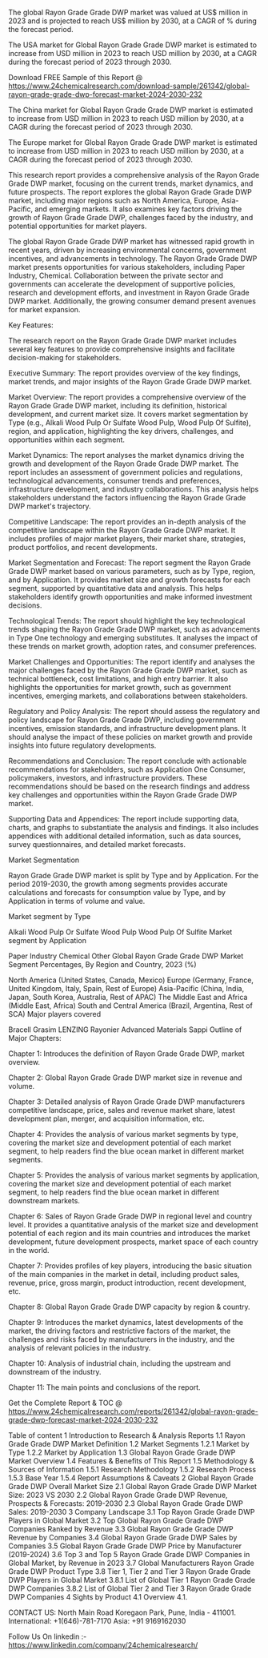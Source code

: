 The global Rayon Grade Grade DWP market was valued at US$ million in 2023 and is projected to reach US$ million by 2030, at a CAGR of % during the forecast period.

The USA market for Global Rayon Grade Grade DWP market is estimated to increase from USD million in 2023 to reach USD million by 2030, at a CAGR during the forecast period of 2023 through 2030.

Download FREE Sample of this Report @ https://www.24chemicalresearch.com/download-sample/261342/global-rayon-grade-grade-dwp-forecast-market-2024-2030-232

The China market for Global Rayon Grade Grade DWP market is estimated to increase from USD million in 2023 to reach USD million by 2030, at a CAGR during the forecast period of 2023 through 2030.

The Europe market for Global Rayon Grade Grade DWP market is estimated to increase from USD million in 2023 to reach USD million by 2030, at a CAGR during the forecast period of 2023 through 2030.

This research report provides a comprehensive analysis of the Rayon Grade Grade DWP market, focusing on the current trends, market dynamics, and future prospects. The report explores the global Rayon Grade Grade DWP market, including major regions such as North America, Europe, Asia-Pacific, and emerging markets. It also examines key factors driving the growth of Rayon Grade Grade DWP, challenges faced by the industry, and potential opportunities for market players.

The global Rayon Grade Grade DWP market has witnessed rapid growth in recent years, driven by increasing environmental concerns, government incentives, and advancements in technology. The Rayon Grade Grade DWP market presents opportunities for various stakeholders, including Paper Industry, Chemical. Collaboration between the private sector and governments can accelerate the development of supportive policies, research and development efforts, and investment in Rayon Grade Grade DWP market. Additionally, the growing consumer demand present avenues for market expansion.

Key Features:

The research report on the Rayon Grade Grade DWP market includes several key features to provide comprehensive insights and facilitate decision-making for stakeholders.

Executive Summary: The report provides overview of the key findings, market trends, and major insights of the Rayon Grade Grade DWP market.

Market Overview: The report provides a comprehensive overview of the Rayon Grade Grade DWP market, including its definition, historical development, and current market size. It covers market segmentation by Type (e.g., Alkali Wood Pulp Or Sulfate Wood Pulp, Wood Pulp Of Sulfite), region, and application, highlighting the key drivers, challenges, and opportunities within each segment.

Market Dynamics: The report analyses the market dynamics driving the growth and development of the Rayon Grade Grade DWP market. The report includes an assessment of government policies and regulations, technological advancements, consumer trends and preferences, infrastructure development, and industry collaborations. This analysis helps stakeholders understand the factors influencing the Rayon Grade Grade DWP market's trajectory.

Competitive Landscape: The report provides an in-depth analysis of the competitive landscape within the Rayon Grade Grade DWP market. It includes profiles of major market players, their market share, strategies, product portfolios, and recent developments.

Market Segmentation and Forecast: The report segment the Rayon Grade Grade DWP market based on various parameters, such as by Type, region, and by Application. It provides market size and growth forecasts for each segment, supported by quantitative data and analysis. This helps stakeholders identify growth opportunities and make informed investment decisions.

Technological Trends: The report should highlight the key technological trends shaping the Rayon Grade Grade DWP market, such as advancements in Type One technology and emerging substitutes. It analyses the impact of these trends on market growth, adoption rates, and consumer preferences.

Market Challenges and Opportunities: The report identify and analyses the major challenges faced by the Rayon Grade Grade DWP market, such as technical bottleneck, cost limitations, and high entry barrier. It also highlights the opportunities for market growth, such as government incentives, emerging markets, and collaborations between stakeholders.

Regulatory and Policy Analysis: The report should assess the regulatory and policy landscape for Rayon Grade Grade DWP, including government incentives, emission standards, and infrastructure development plans. It should analyse the impact of these policies on market growth and provide insights into future regulatory developments.

Recommendations and Conclusion: The report conclude with actionable recommendations for stakeholders, such as Application One Consumer, policymakers, investors, and infrastructure providers. These recommendations should be based on the research findings and address key challenges and opportunities within the Rayon Grade Grade DWP market.

Supporting Data and Appendices: The report include supporting data, charts, and graphs to substantiate the analysis and findings. It also includes appendices with additional detailed information, such as data sources, survey questionnaires, and detailed market forecasts.

Market Segmentation

Rayon Grade Grade DWP market is split by Type and by Application. For the period 2019-2030, the growth among segments provides accurate calculations and forecasts for consumption value by Type, and by Application in terms of volume and value.

Market segment by Type

Alkali Wood Pulp Or Sulfate Wood Pulp
Wood Pulp Of Sulfite
Market segment by Application

Paper Industry
Chemical
Other
Global Rayon Grade Grade DWP Market Segment Percentages, By Region and Country, 2023 (%)

North America (United States, Canada, Mexico)
Europe (Germany, France, United Kingdom, Italy, Spain, Rest of Europe)
Asia-Pacific (China, India, Japan, South Korea, Australia, Rest of APAC)
The Middle East and Africa (Middle East, Africa)
South and Central America (Brazil, Argentina, Rest of SCA)
Major players covered

Bracell
Grasim
LENZING
Rayonier Advanced Materials
Sappi
Outline of Major Chapters:

Chapter 1: Introduces the definition of Rayon Grade Grade DWP, market overview.

Chapter 2: Global Rayon Grade Grade DWP market size in revenue and volume.

Chapter 3: Detailed analysis of Rayon Grade Grade DWP manufacturers competitive landscape, price, sales and revenue market share, latest development plan, merger, and acquisition information, etc.

Chapter 4: Provides the analysis of various market segments by type, covering the market size and development potential of each market segment, to help readers find the blue ocean market in different market segments.

Chapter 5: Provides the analysis of various market segments by application, covering the market size and development potential of each market segment, to help readers find the blue ocean market in different downstream markets.

Chapter 6: Sales of Rayon Grade Grade DWP in regional level and country level. It provides a quantitative analysis of the market size and development potential of each region and its main countries and introduces the market development, future development prospects, market space of each country in the world.

Chapter 7: Provides profiles of key players, introducing the basic situation of the main companies in the market in detail, including product sales, revenue, price, gross margin, product introduction, recent development, etc.

Chapter 8: Global Rayon Grade Grade DWP capacity by region & country.

Chapter 9: Introduces the market dynamics, latest developments of the market, the driving factors and restrictive factors of the market, the challenges and risks faced by manufacturers in the industry, and the analysis of relevant policies in the industry.

Chapter 10: Analysis of industrial chain, including the upstream and downstream of the industry.

Chapter 11: The main points and conclusions of the report.

Get the Complete Report & TOC @ https://www.24chemicalresearch.com/reports/261342/global-rayon-grade-grade-dwp-forecast-market-2024-2030-232

Table of content
1 Introduction to Research & Analysis Reports
1.1 Rayon Grade Grade DWP Market Definition
1.2 Market Segments
1.2.1 Market by Type
1.2.2 Market by Application
1.3 Global Rayon Grade Grade DWP Market Overview
1.4 Features & Benefits of This Report
1.5 Methodology & Sources of Information
1.5.1 Research Methodology
1.5.2 Research Process
1.5.3 Base Year
1.5.4 Report Assumptions & Caveats
2 Global Rayon Grade Grade DWP Overall Market Size
2.1 Global Rayon Grade Grade DWP Market Size: 2023 VS 2030
2.2 Global Rayon Grade Grade DWP Revenue, Prospects & Forecasts: 2019-2030
2.3 Global Rayon Grade Grade DWP Sales: 2019-2030
3 Company Landscape
3.1 Top Rayon Grade Grade DWP Players in Global Market
3.2 Top Global Rayon Grade Grade DWP Companies Ranked by Revenue
3.3 Global Rayon Grade Grade DWP Revenue by Companies
3.4 Global Rayon Grade Grade DWP Sales by Companies
3.5 Global Rayon Grade Grade DWP Price by Manufacturer (2019-2024)
3.6 Top 3 and Top 5 Rayon Grade Grade DWP Companies in Global Market, by Revenue in 2023
3.7 Global Manufacturers Rayon Grade Grade DWP Product Type
3.8 Tier 1, Tier 2 and Tier 3 Rayon Grade Grade DWP Players in Global Market
3.8.1 List of Global Tier 1 Rayon Grade Grade DWP Companies
3.8.2 List of Global Tier 2 and Tier 3 Rayon Grade Grade DWP Companies
4 Sights by Product
4.1 Overview
4.1.

CONTACT US:
North Main Road Koregaon Park, Pune, India - 411001.
International: +1(646)-781-7170
Asia: +91 9169162030

Follow Us On linkedin :- https://www.linkedin.com/company/24chemicalresearch/
